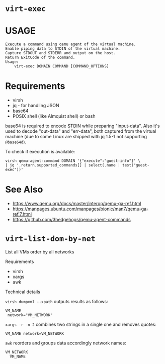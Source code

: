 # `virt-exec`

# USAGE


    Execute a command using qemu agent of the virtual machine.
    Enable piping data to STDIN of the virtual machine.
    Capture STDOUT and STDERR and output on the host.
    Return ExitCode of the command.
    Usage:
    	virt-exec DOMAIN COMMAND [COMMAND_OPTIONS]
    


# Requirements

* virsh
* jq - for handling JSON
* base64
* POSIX shell (like Almquist shell) or bash

base64 is required to encode STDIN while preparing "input-data". Also
it's used to decode "out-data" and "err-data", both captured from
the virtual machine (due to some Linux are shipped with jq 1.5-1 not
supporting `@base64d`).

To check if execution is available:

    virsh qemu-agent-command DOMAIN '{"execute":"guest-info"}' \
    | jq '.return.supported_commands[] | select(.name | test("guest-exec"))'

# See Also

* https://www.qemu.org/docs/master/interop/qemu-ga-ref.html
* https://manpages.ubuntu.com/manpages/bionic/man7/qemu-ga-ref.7.html
* https://github.com/3hedgehogs/qemu-agent-commands

# `virt-list-dom-by-net`

List all VMs order by all networks

Requirements

* virsh
* xargs
* awk

Technical details

`virsh dumpxml --xpath` outputs results as follows:

    VM_NAME
     network="VM_NETWORK"

`xargs -r -n 2` combines two strings in a single one and removes quotes:

    VM_NAME network=VM_NETWORK

`awk` reorders and groups data accordingly network names:

    VM_NETWORK
      VM_NAME

